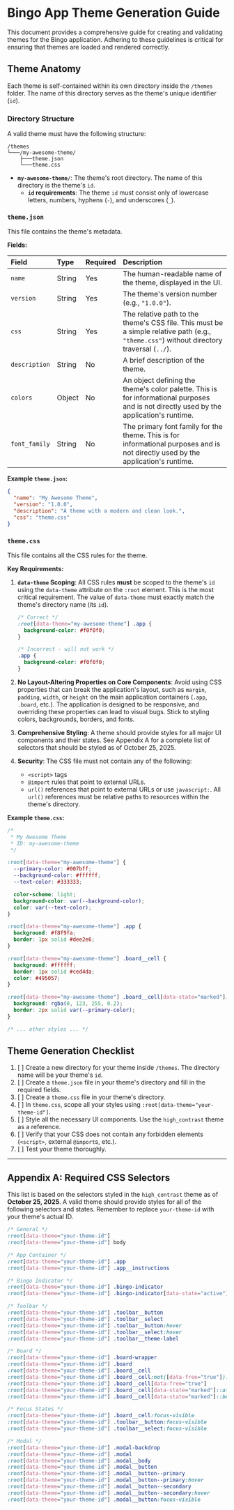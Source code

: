 # Bingo App Theme Generation Guide

This document provides a comprehensive guide for creating and validating themes for the Bingo application. Adhering to these guidelines is critical for ensuring that themes are loaded and rendered correctly.

## Theme Anatomy

Each theme is self-contained within its own directory inside the `/themes` folder. The name of this directory serves as the theme's unique identifier (`id`).

### Directory Structure

A valid theme must have the following structure:

```
/themes
└───/my-awesome-theme/
    ├───theme.json
    └───theme.css
```

-   **`my-awesome-theme/`**: The theme's root directory. The name of this directory is the theme's `id`.
    -   **`id` requirements**: The theme `id` must consist only of lowercase letters, numbers, hyphens (`-`), and underscores (`_`).

### `theme.json`

This file contains the theme's metadata.

**Fields:**

| Field         | Type   | Required | Description                                                                                                                            |
| :------------ | :----- | :------- | :------------------------------------------------------------------------------------------------------------------------------------- |
| `name`        | String | Yes      | The human-readable name of the theme, displayed in the UI.                                                                             |
| `version`     | String | Yes      | The theme's version number (e.g., `"1.0.0"`).                                                                                          |
| `css`         | String | Yes      | The relative path to the theme's CSS file. This must be a simple relative path (e.g., `"theme.css"`) without directory traversal (`../`). |
| `description` | String | No       | A brief description of the theme.                                                                                                      |
| `colors`      | Object | No       | An object defining the theme's color palette. This is for informational purposes and is not directly used by the application's runtime.  |
| `font_family` | String | No       | The primary font family for the theme. This is for informational purposes and is not directly used by the application's runtime.         |

**Example `theme.json`:**

```json
{
  "name": "My Awesome Theme",
  "version": "1.0.0",
  "description": "A theme with a modern and clean look.",
  "css": "theme.css"
}
```

### `theme.css`

This file contains all the CSS rules for the theme.

**Key Requirements:**

1.  **`data-theme` Scoping**: All CSS rules **must** be scoped to the theme's `id` using the `data-theme` attribute on the `:root` element. This is the most critical requirement. The value of `data-theme` must exactly match the theme's directory name (its `id`).

    ```css
    /* Correct */
    :root[data-theme="my-awesome-theme"] .app {
      background-color: #f0f0f0;
    }

    /* Incorrect - will not work */
    .app {
      background-color: #f0f0f0;
    }
    ```

2.  **No Layout-Altering Properties on Core Components**: Avoid using CSS properties that can break the application's layout, such as `margin`, `padding`, `width`, or `height` on the main application containers (`.app`, `.board`, etc.). The application is designed to be responsive, and overriding these properties can lead to visual bugs. Stick to styling colors, backgrounds, borders, and fonts.

3.  **Comprehensive Styling**: A theme should provide styles for all major UI components and their states. See Appendix A for a complete list of selectors that should be styled as of October 25, 2025.

4.  **Security**: The CSS file must not contain any of the following:
    -   `<script>` tags
    -   `@import` rules that point to external URLs.
    -   `url()` references that point to external URLs or use `javascript:`. All `url()` references must be relative paths to resources within the theme's directory.

**Example `theme.css`:**

```css
/*
 * My Awesome Theme
 * ID: my-awesome-theme
 */

:root[data-theme="my-awesome-theme"] {
  --primary-color: #007bff;
  --background-color: #ffffff;
  --text-color: #333333;

  color-scheme: light;
  background-color: var(--background-color);
  color: var(--text-color);
}

:root[data-theme="my-awesome-theme"] .app {
  background: #f8f9fa;
  border: 1px solid #dee2e6;
}

:root[data-theme="my-awesome-theme"] .board__cell {
  background: #ffffff;
  border: 1px solid #ced4da;
  color: #495057;
}

:root[data-theme="my-awesome-theme"] .board__cell[data-state="marked"]::after {
  background: rgba(0, 123, 255, 0.2);
  border: 2px solid var(--primary-color);
}

/* ... other styles ... */
```

## Theme Generation Checklist

1.  [ ] Create a new directory for your theme inside `/themes`. The directory name will be your theme's `id`.
2.  [ ] Create a `theme.json` file in your theme's directory and fill in the required fields.
3.  [ ] Create a `theme.css` file in your theme's directory.
4.  [ ] In `theme.css`, scope all your styles using `:root[data-theme="your-theme-id"]`.
5.  [ ] Style all the necessary UI components. Use the `high_contrast` theme as a reference.
6.  [ ] Verify that your CSS does not contain any forbidden elements (`<script>`, external `@import`s, etc.).
7.  [ ] Test your theme thoroughly.

---

## Appendix A: Required CSS Selectors

This list is based on the selectors styled in the `high_contrast` theme as of **October 25, 2025**. A valid theme should provide styles for all of the following selectors and states. Remember to replace `your-theme-id` with your theme's actual ID.

```css
/* General */
:root[data-theme="your-theme-id"]
:root[data-theme="your-theme-id"] body

/* App Container */
:root[data-theme="your-theme-id"] .app
:root[data-theme="your-theme-id"] .app__instructions

/* Bingo Indicator */
:root[data-theme="your-theme-id"] .bingo-indicator
:root[data-theme="your-theme-id"] .bingo-indicator[data-state="active"]

/* Toolbar */
:root[data-theme="your-theme-id"] .toolbar__button
:root[data-theme="your-theme-id"] .toolbar__select
:root[data-theme="your-theme-id"] .toolbar__button:hover
:root[data-theme="your-theme-id"] .toolbar__select:hover
:root[data-theme="your-theme-id"] .toolbar__theme-label

/* Board */
:root[data-theme="your-theme-id"] .board-wrapper
:root[data-theme="your-theme-id"] .board
:root[data-theme="your-theme-id"] .board__cell
:root[data-theme="your-theme-id"] .board__cell:not([data-free="true"]):hover
:root[data-theme="your-theme-id"] .board__cell[data-free="true"]
:root[data-theme="your-theme-id"] .board__cell[data-state="marked"]::after
:root[data-theme="your-theme-id"] .board__cell[data-state="marked"]::before

/* Focus States */
:root[data-theme="your-theme-id"] .board__cell:focus-visible
:root[data-theme="your-theme-id"] .toolbar__button:focus-visible
:root[data-theme="your-theme-id"] .toolbar__select:focus-visible

/* Modal */
:root[data-theme="your-theme-id"] .modal-backdrop
:root[data-theme="your-theme-id"] .modal
:root[data-theme="your-theme-id"] .modal__body
:root[data-theme="your-theme-id"] .modal__button
:root[data-theme="your-theme-id"] .modal__button--primary
:root[data-theme="your-theme-id"] .modal__button--primary:hover
:root[data-theme="your-theme-id"] .modal__button--secondary
:root[data-theme="your-theme-id"] .modal__button--secondary:hover
:root[data-theme="your-theme-id"] .modal__button:focus-visible
```
